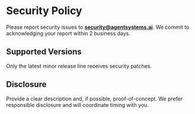 # Security Policy

Please report security issues to **security@agentsystems.ai**. We commit to acknowledging your report within 2 business days.

## Supported Versions
Only the latest minor release line receives security patches.

## Disclosure
Provide a clear description and, if possible, proof-of-concept. We prefer responsible disclosure and will coordinate timing with you.
